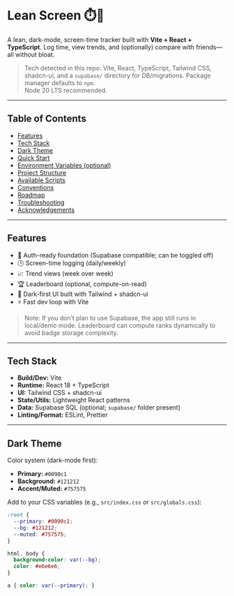 # Lean Screen ⏱️📵

A lean, dark-mode, screen-time tracker built with **Vite + React + TypeScript**. Log time, view trends, and (optionally) compare with friends—all without bloat.

> Tech detected in this repo: Vite, React, TypeScript, Tailwind CSS, shadcn-ui, and a `supabase/` directory for DB/migrations. Package manager defaults to `npm`.  
> Node 20 LTS recommended.

---

## Table of Contents

- [Features](#features)
- [Tech Stack](#tech-stack)
- [Dark Theme](#dark-theme)
- [Quick Start](#quick-start)
- [Environment Variables (optional)](#environment-variables-optional)
- [Project Structure](#project-structure)
- [Available Scripts](#available-scripts)
- [Conventions](#conventions)
- [Roadmap](#roadmap)
- [Troubleshooting](#troubleshooting)
- [Acknowledgements](#acknowledgements)

---

## Features

- 🔐 Auth-ready foundation (Supabase compatible; can be toggled off)
- 🕒 Screen-time logging (daily/weekly)
- 📈 Trend views (week over week)
- 🏆 Leaderboard (optional, compute-on-read)
- 🌙 Dark-first UI built with Tailwind + shadcn-ui
- ⚡ Fast dev loop with Vite

> Note: If you don’t plan to use Supabase, the app still runs in local/demo mode. Leaderboard can compute ranks dynamically to avoid badge storage complexity.

---

## Tech Stack

- **Build/Dev:** Vite
- **Runtime:** React 18 + TypeScript
- **UI:** Tailwind CSS + shadcn-ui
- **State/Utils:** Lightweight React patterns
- **Data:** Supabase SQL (optional; `supabase/` folder present)
- **Linting/Format:** ESLint, Prettier

---

## Dark Theme

Color system (dark-mode first):

- **Primary:** `#0090c1`
- **Background:** `#121212`
- **Accent/Muted:** `#757575`

Add to your CSS variables (e.g., `src/index.css` or `src/globals.css`):

```css
:root {
  --primary: #0090c1;
  --bg: #121212;
  --muted: #757575;
}

html, body {
  background-color: var(--bg);
  color: #e6e6e6;
}

a { color: var(--primary); }

